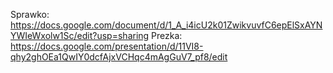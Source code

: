 Sprawko: https://docs.google.com/document/d/1_A_i4icU2k01ZwikvuvfC6epElSxAYNYWIeWxolw1Sc/edit?usp=sharing
Prezka: https://docs.google.com/presentation/d/11VI8-qhy2ghOEa1QwIY0dcfAjxVCHqc4mAgGuV7_pf8/edit

